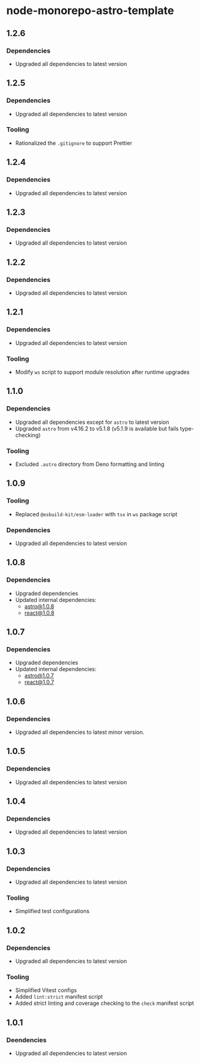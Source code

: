 # node-monorepo-astro-template

## 1.2.6

### Dependencies

- Upgraded all dependencies to latest version

## 1.2.5

### Dependencies

- Upgraded all dependencies to latest version

### Tooling

- Rationalized the `.gitignore` to support Prettier

## 1.2.4

### Dependencies

- Upgraded all dependencies to latest version

## 1.2.3

### Dependencies

- Upgraded all dependencies to latest version

## 1.2.2

### Dependencies

- Upgraded all dependencies to latest version

## 1.2.1

### Dependencies

- Upgraded all dependencies to latest version

### Tooling

- Modify `ws` script to support module resolution after runtime upgrades

## 1.1.0

### Dependencies

- Upgraded all dependencies except for `astro` to latest version
- Upgraded `astro` from v4.16.2 to v5.1.8 (v5.1.9 is available but fails type-checking)

### Tooling

- Excluded `.astro` directory from Deno formatting and linting

## 1.0.9

### Tooling

- Replaced `@esbuild-kit/esm-loader` with `tsx` in `ws` package script

### Dependencies

- Upgraded all dependencies to latest version

## 1.0.8

### Dependencies

- Upgraded dependencies
- Updated internal dependencies:
  - astro@1.0.8
  - react@1.0.8

## 1.0.7

### Dependencies

- Upgraded dependencies
- Updated internal dependencies:
  - astro@1.0.7
  - react@1.0.7

## 1.0.6

### Dependencies

- Upgraded all dependencies to latest minor version.

## 1.0.5

### Dependencies

- Upgraded all dependencies to latest version

## 1.0.4

### Dependencies

- Upgraded all dependencies to latest version

## 1.0.3

### Dependencies

- Upgraded all dependencies to latest version

### Tooling

- Simplified test configurations

## 1.0.2

### Dependencies

- Upgraded all dependencies to latest version

### Tooling

- Simplified Vitest configs
- Added `lint:strict` manifest script
- Added strict linting and coverage checking to the `check` manifest script

## 1.0.1

### Deendencies

- Upgraded all dependencies to latest version
